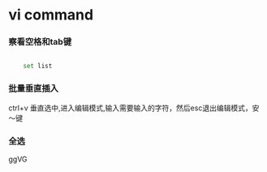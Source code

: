 # vi command

### 察看空格和tab键

```sh

    set list

```

### 批量垂直插入

ctrl+v 垂直选中,进入编辑模式,输入需要输入的字符，然后esc退出编辑模式，安～键


### 全选

ggVG
